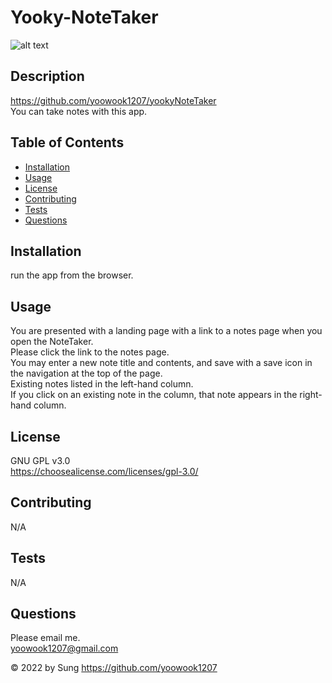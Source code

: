 
  # Yooky-NoteTaker

  ![alt text](https://img.shields.io/static/v1?label=LICENSE&message=GNU_GPL_v3.0&color=green)

  ## Description
  
  https://github.com/yoowook1207/yookyNoteTaker<br />
  You can take notes with this app.

  ## Table of Contents
  * [Installation](#installation)
  * [Usage](#usage)
  * [License](#license)
  * [Contributing](#contributing)
  * [Tests](#tests)
  * [Questions](#questions)
  
  ## Installation

  run the app from the browser.

  ## Usage
  You are presented with a landing page with a link to a notes page when you open the NoteTaker.<br />
  Please click the link to the notes page.<br /> You may enter a new note title and contents, and save with a save icon in the navigation at the top of the page.<br />
  Existing notes listed in the left-hand column.<br /> If you click on an existing note in the column, that note appears in the right-hand column.
  
  
  ## License
  GNU GPL v3.0
  <br />https://choosealicense.com/licenses/gpl-3.0/
  

  ## Contributing

  N/A

  ## Tests

  N/A

  ## Questions

  Please email me.<br />
  yoowook1207@gmail.com
  

  &copy; 2022 by Sung https://github.com/yoowook1207
